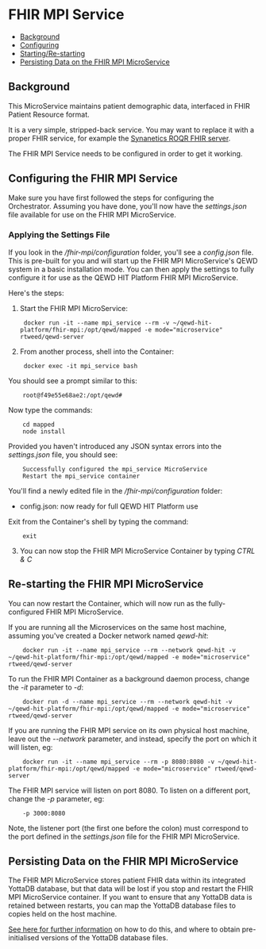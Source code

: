 # FHIR MPI Service

- [Background](#background)
- [Configuring](#configuring-the-fhir-mpi-service)
- [Starting/Re-starting](#re-starting-the-fhir-mpi-microService)
- [Persisting Data on the FHIR MPI MicroService](#persisting-data-on-the-fhir-mpi-microService)



## Background

This MicroService maintains patient demographic data, interfaced in FHIR Patient Resource format.

It is a very simple, stripped-back service.  You may want to replace it with a proper
FHIR service, for example the 
[Synanetics ROQR FHIR server](https://github.com/nhsx/open-source-fhir-server/tree/development).


The FHIR MPI Service needs to be configured in order to get it working.

## Configuring the FHIR MPI Service

Make sure you have first followed the steps for configuring the Orchestrator. Assuming 
you have done, you'll now have the *settings.json* file available for use on the
FHIR MPI MicroService.


### Applying the Settings File

If you look in the */fhir-mpi/configuration* folder, you'll see a *config.json* file.  This is
pre-built for you and will start up the FHIR MPI MicroService's QEWD system in a basic installation mode.
You can then apply the settings to fully configure it for use as the QEWD HIT Platform
 FHIR MPI MicroService.

Here's the steps:

1) Start the FHIR MPI MicroService:

        docker run -it --name mpi_service --rm -v ~/qewd-hit-platform/fhir-mpi:/opt/qewd/mapped -e mode="microservice" rtweed/qewd-server

2) From another process, shell into the Container:

        docker exec -it mpi_service bash

You should see a prompt similar to this:

        root@f49e55e68ae2:/opt/qewd#

Now type the commands:

        cd mapped
        node install

Provided you haven't introduced any JSON syntax errors into the *settings.json* file, you should see:

        Successfully configured the mpi_service MicroService
        Restart the mpi_service container


You'll find a newly edited file in the */fhir-mpi/configuration* folder:

- config.json: now ready for full QEWD HIT Platform use


Exit from the Container's shell by typing the command:

        exit


3) You can now stop the FHIR MPI MicroService Container by typing *CTRL & C*


## Re-starting the FHIR MPI MicroService

You can now restart the Container, which will now run as the fully-configured FHIR MPI MicroService.

If you are running all the Microservices on the same host machine, assuming you've created
a Docker network named *qewd-hit*:

        docker run -it --name mpi_service --rm --network qewd-hit -v ~/qewd-hit-platform/fhir-mpi:/opt/qewd/mapped -e mode="microservice" rtweed/qewd-server

To run the FHIR MPI Container as a background daemon process, change the *-it* parameter to *-d*:

        docker run -d --name mpi_service --rm --network qewd-hit -v ~/qewd-hit-platform/fhir-mpi:/opt/qewd/mapped -e mode="microservice" rtweed/qewd-server


If you are running the FHIR MPI service on its own physical host machine, leave out the *--network* parameter, 
and instead, specify the port on which it will listen, eg:


        docker run -it --name mpi_service --rm -p 8080:8080 -v ~/qewd-hit-platform/fhir-mpi:/opt/qewd/mapped -e mode="microservice" rtweed/qewd-server


The FHIR MPI service will listen on port 8080.  To listen on a different port, change the *-p* parameter, eg:

        -p 3000:8080

Note, the listener port (the first one before the colon) must correspond to the port 
defined in the *settings.json* file for the FHIR MPI MicroService.


## Persisting Data on the FHIR MPI MicroService

The FHIR MPI MicroService stores patient FHIR data within its integrated YottaDB database, but that
 data will be lost if you stop and restart the FHIR MPI MicroService container.  If you want to
ensure that any YottaDB data is retained between restarts, you can map the YottaDB database files to
copies held on the host machine.  

[See here for further information](https://github.com/robtweed/yotta-gbldir-files) on how to do this, and
where to obtain pre-initialised versions of the YottaDB database files.

